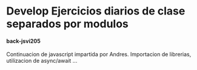 # Develop Ejercicios diarios de clase separados por modulos


#### back-jsvi205
Continuacion de javascript impartida por Andres. Importacion de librerias, utilizacion de async/await ...
 
